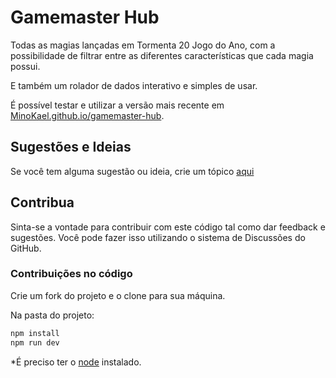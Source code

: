 # Gamemaster Hub
 Todas as magias lançadas em Tormenta 20 Jogo do Ano, com a possibilidade de filtrar entre as diferentes características que cada magia possui. 

 E também um rolador de dados interativo e simples de usar.

 É possível testar e utilizar a versão mais recente em [MinoKael.github.io/gamemaster-hub](https://MinoKael.github.io/gamemaster-hub/).


## Sugestões e Ideias

Se você tem alguma sugestão ou ideia, crie um tópico [aqui](https://github.com/MinoKael/gamemaster-hub/discussions)

## Contribua

Sinta-se a vontade para contribuir com este código tal como dar feedback e sugestões. Você pode fazer isso utilizando o sistema de Discussões do GitHub.

### Contribuições no código

Crie um fork do projeto e o clone para sua máquina.

Na pasta do projeto:

```bash
npm install
npm run dev
```

*É preciso ter o [node](https://nodejs.org/en/) instalado.
